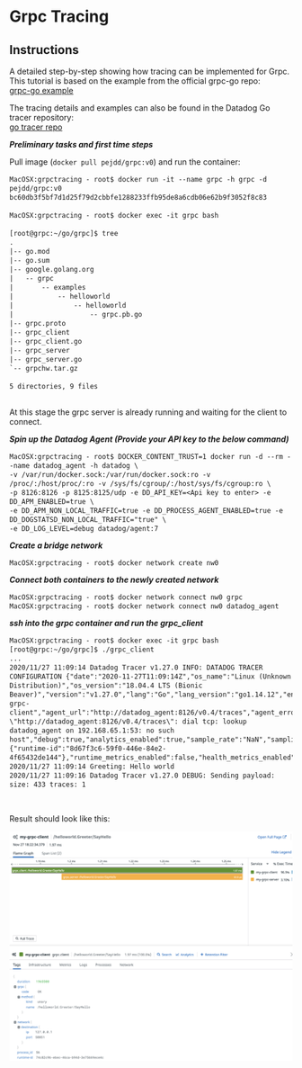 # Grpc Tracing

## Instructions


A detailed step-by-step showing how tracing can be implemented for Grpc.
This tutorial is based on the example from the official grpc-go repo:<br>
[grpc-go example][https://github.com/grpc/grpc-go/tree/master/examples/helloworld] 

The tracing details and examples can also be found in the Datadog Go tracer repository:<br>
[go tracer repo][https://github.com/DataDog/dd-trace-go/blob/v1/contrib/google.golang.org/grpc/example_test.go]


**_Preliminary tasks and first time steps_**

Pull image (`docker pull pejdd/grpc:v0`) and run the container:

``` 
MacOSX:grpctracing - root$ docker run -it --name grpc -h grpc -d pejdd/grpc:v0
bc60db3f5bf7d1d25f79d2cbbfe1288233ffb95de8a6cdb06e62b9f3052f8c83

MacOSX:grpctracing - root$ docker exec -it grpc bash

[root@grpc:~/go/grpc]$ tree
.
|-- go.mod
|-- go.sum
|-- google.golang.org
|   -- grpc
|       -- examples
|           -- helloworld
|               -- helloworld
|                   -- grpc.pb.go
|-- grpc.proto
|-- grpc_client
|-- grpc_client.go
|-- grpc_server
|-- grpc_server.go
`-- grpchw.tar.gz

5 directories, 9 files


```

At this stage the grpc server is already running and waiting for the client to connect.

**_Spin up the Datadog Agent (Provide your API key  to the  below command)_** 


```
MacOSX:grpctracing - root$ DOCKER_CONTENT_TRUST=1 docker run -d --rm --name datadog_agent -h datadog \ 
-v /var/run/docker.sock:/var/run/docker.sock:ro -v /proc/:/host/proc/:ro -v /sys/fs/cgroup/:/host/sys/fs/cgroup:ro \
-p 8126:8126 -p 8125:8125/udp -e DD_API_KEY=<Api key to enter> -e DD_APM_ENABLED=true \
-e DD_APM_NON_LOCAL_TRAFFIC=true -e DD_PROCESS_AGENT_ENABLED=true -e DD_DOGSTATSD_NON_LOCAL_TRAFFIC="true" \ 
-e DD_LOG_LEVEL=debug datadog/agent:7
```


**_Create a bridge network_**

```
MacOSX:grpctracing - root$ docker network create nw0
```


**_Connect both containers to the newly created network_**

```
MacOSX:grpctracing - root$ docker network connect nw0 grpc
MacOSX:grpctracing - root$ docker network connect nw0 datadog_agent
```

**_ssh into the grpc container and run the grpc_client_**

```
MacOSX:grpctracing - root$ docker exec -it grpc bash
[root@grpc:~/go/grpc]$ ./grpc_client
...
2020/11/27 11:09:14 Datadog Tracer v1.27.0 INFO: DATADOG TRACER CONFIGURATION {"date":"2020-11-27T11:09:14Z","os_name":"Linux (Unknown Distribution)","os_version":"18.04.4 LTS (Bionic Beaver)","version":"v1.27.0","lang":"Go","lang_version":"go1.14.12","env":"","service":"my-grpc-client","agent_url":"http://datadog_agent:8126/v0.4/traces","agent_error":"Post \"http://datadog_agent:8126/v0.4/traces\": dial tcp: lookup datadog_agent on 192.168.65.1:53: no such host","debug":true,"analytics_enabled":true,"sample_rate":"NaN","sampling_rules":null,"sampling_rules_error":"","tags":{"runtime-id":"8d67f3c6-59f0-446e-84e2-4f65432de144"},"runtime_metrics_enabled":false,"health_metrics_enabled":false,"dd_version":"","architecture":"amd64","global_service":"","lambda_mode":"false"}
2020/11/27 11:09:14 Greeting: Hello world
2020/11/27 11:09:16 Datadog Tracer v1.27.0 DEBUG: Sending payload: size: 433 traces: 1

```


<br>

Result should look like this:<br>


<img src="img/grpc%20traces.png" width="720" />



[https://github.com/grpc/grpc-go/tree/master/examples/helloworld]: https://github.com/grpc/grpc-go/tree/master/examples/helloworld

[https://github.com/DataDog/dd-trace-go/blob/v1/contrib/google.golang.org/grpc/example_test.go]: https://github.com/DataDog/dd-trace-go/blob/v1/contrib/google.golang.org/grpc/example_test.go